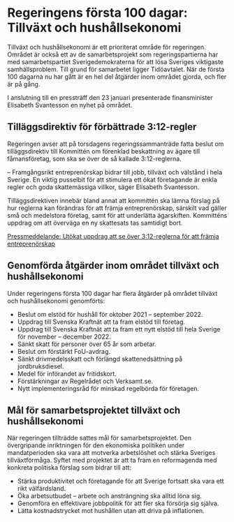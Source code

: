 # Regeringens första 100 dagar: Tillväxt och hushållsekonomi

Tillväxt och hushållsekonomi är ett prioriterat område för regeringen. Området är också ett av de samarbetsprojekt som regeringspartierna har med samarbetspartiet Sverigedemokraterna för att lösa Sveriges viktigaste samhällsproblem. Till grund för samarbetet ligger Tidöavtalet. När de första 100 dagarna nu har gått är en hel del åtgärder inom området gjorda, och fler är på gång.

I anslutning till en pressträff den 23 januari presenterade finansminister Elisabeth Svantesson en nyhet på området.

## Tilläggsdirektiv för förbättrade 3:12-regler

Regeringen avser att på torsdagens regeringssammanträde fatta beslut om tilläggsdirektiv till Kommittén om förenklad beskattning av ägare till fåmansföretag, som ska se över de så kallade 3:12-reglerna.

– Framgångsrikt entreprenörskap bidrar till jobb, tillväxt och välstånd i hela Sverige. En viktig pusselbit för att stimulera ett ökat företagande är enkla regler och goda skattemässiga villkor, säger Elisabeth Svantesson.

Tilläggsdirektiven innebär bland annat att kommittén ska lämna förslag på hur reglerna kan förändras för att främja entreprenörskap, särskilt vad gäller små och medelstora företag, samt för att underlätta ägarskiften. Kommitténs uppdrag om att överväga en ny skattesats tas samtidigt bort.

[Pressmeddelande: Utökat uppdrag att se över 3:12-reglerna för att främja entreprenörskap](/pressmeddelanden/2023/01/utokat-uppdrag-att-se-over-312-reglerna-for-att-framja-entreprenorskap/)

## Genomförda åtgärder inom området tillväxt och hushållsekonomi

Under regeringens första 100 dagar har flera åtgärder på området tillväxt och hushållsekonomi genomförts:

* Beslut om elstöd för hushåll för oktober 2021 – september 2022.
* Uppdrag till Svenska Kraftnät att ta fram elstöd till företag.
* Uppdrag till Svenska Kraftnät att ta fram ett nytt elstöd till hela Sverige för november – december 2022.
* Sänkt skatt för personer över 65 år som arbetar.
* Beslut om förstärkt FoU-avdrag.
* Sänkt drivmedelsskatt och förlängd skattenedsättning på jordbruksdiesel.
* Medel för införandet av fritidskort.
* Förstärkningar av Regelrådet och Verksamt.se.
* Nytt implementeringsråd för minskad regelbörda för företagen.

## Mål för samarbetsprojektet tillväxt och hushållsekonomi

När regeringen tillträdde sattes mål för samarbetsprojektet. Den övergripande inriktningen för den ekonomiska politiken under mandatperioden ska vara att motverka arbetslöshet och stärka Sveriges tillväxtförmåga. Syftet med projektet är att ta fram en reformagenda med konkreta politiska förslag som bidrar till att:

* Stärka produktivitet och företagande för att Sverige fortsatt ska vara ett rikt välfärdsland.
* Öka arbetsutbudet – arbete och ansträngning ska alltid löna sig.
* Genomföra en effektivare jobbpolitik för att fler ska försörja sig själva.
* Lätta kostnadstrycket mot hushållen utan att driva på inflationen.
